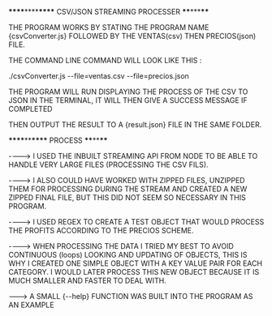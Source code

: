 ****\*\*\*\*****\*\*\*\*****\*\*\*\***** CSV/JSON STREAMING PROCESSER ******\*\*******\*\*\*******\*\*******

THE PROGRAM WORKS BY STATING THE PROGRAM NAME {csvConverter.js} FOLLOWED BY THE VENTAS(csv) THEN PRECIOS(json) FILE.

THE COMMAND LINE COMMAND WILL LOOK LIKE THIS :

./csvConverter.js --file=ventas.csv --file=precios.json

THE PROGRAM WILL RUN DISPLAYING THE PROCESS OF THE CSV TO JSON IN THE TERMINAL, IT WILL THEN GIVE A SUCCESS MESSAGE IF COMPLETED

THEN OUTPUT THE RESULT TO A {result.json} FILE IN THE SAME FOLDER.

******\*\*\*\*******\*\*******\*\*\*\******* PROCESS ************\*\*************\*\*************\*\*************

----> I USED THE INBUILT STREAMING API FROM NODE TO BE ABLE TO HANDLE VERY LARGE FILES (PROCESSING THE CSV FILS).

----> I ALSO COULD HAVE WORKED WITH ZIPPED FILES, UNZIPPED THEM FOR PROCESSING DURING THE STREAM AND CREATED A NEW
ZIPPED FINAL FILE, BUT THIS DID NOT SEEM SO NECESSARY IN THIS PROGRAM.

----> I USED REGEX TO CREATE A TEST OBJECT THAT WOULD PROCESS THE PROFITS ACCORDING TO THE PRECIOS SCHEME.

----> WHEN PROCESSING THE DATA I TRIED MY BEST TO AVOID CONTINUOUS (loops) LOOKING AND UPDATING OF OBJECTS, THIS IS WHY I CREATED ONE SIMPLE OBJECT
WITH A KEY VALUE PAIR FOR EACH CATEGORY. I WOULD LATER PROCESS THIS NEW OBJECT BECAUSE IT IS MUCH SMALLER AND FASTER TO DEAL WITH.

---> A SMALL {--help} FUNCTION WAS BUILT INTO THE PROGRAM AS AN EXAMPLE
